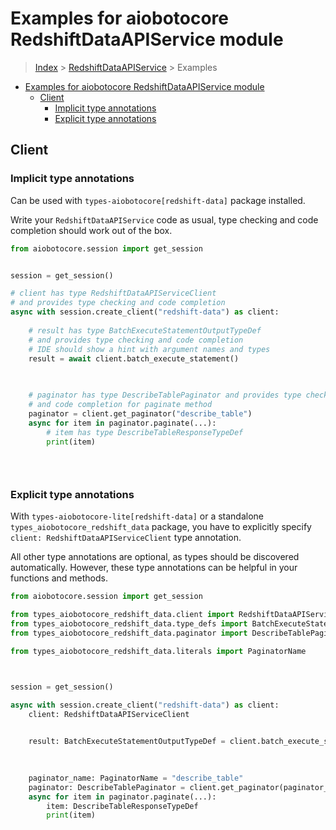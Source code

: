 <a id="examples-for-aiobotocore-redshiftdataapiservice-module"></a>

# Examples for aiobotocore RedshiftDataAPIService module

> [Index](../README.md) > [RedshiftDataAPIService](./README.md) > Examples

- [Examples for aiobotocore RedshiftDataAPIService module](#examples-for-aiobotocore-redshiftdataapiservice-module)
  - [Client](#client)
    - [Implicit type annotations](#implicit-type-annotations)
    - [Explicit type annotations](#explicit-type-annotations)

<a id="client"></a>

## Client

<a id="implicit-type-annotations"></a>

### Implicit type annotations

Can be used with `types-aiobotocore[redshift-data]` package installed.

Write your `RedshiftDataAPIService` code as usual, type checking and code
completion should work out of the box.

```python
from aiobotocore.session import get_session


session = get_session()

# client has type RedshiftDataAPIServiceClient
# and provides type checking and code completion
async with session.create_client("redshift-data") as client:
    
    # result has type BatchExecuteStatementOutputTypeDef
    # and provides type checking and code completion
    # IDE should show a hint with argument names and types
    result = await client.batch_execute_statement()
    

    
    # paginator has type DescribeTablePaginator and provides type checking
    # and code completion for paginate method
    paginator = client.get_paginator("describe_table")
    async for item in paginator.paginate(...):
        # item has type DescribeTableResponseTypeDef
        print(item)
    

    
```

<a id="explicit-type-annotations"></a>

### Explicit type annotations

With `types-aiobotocore-lite[redshift-data]` or a standalone
`types_aiobotocore_redshift_data` package, you have to explicitly specify
`client: RedshiftDataAPIServiceClient` type annotation.

All other type annotations are optional, as types should be discovered
automatically. However, these type annotations can be helpful in your functions
and methods.

```python
from aiobotocore.session import get_session

from types_aiobotocore_redshift_data.client import RedshiftDataAPIServiceClient
from types_aiobotocore_redshift_data.type_defs import BatchExecuteStatementOutputTypeDef
from types_aiobotocore_redshift_data.paginator import DescribeTablePaginator

from types_aiobotocore_redshift_data.literals import PaginatorName



session = get_session()

async with session.create_client("redshift-data") as client:
    client: RedshiftDataAPIServiceClient

    
    result: BatchExecuteStatementOutputTypeDef = client.batch_execute_statement()
    

    
    paginator_name: PaginatorName = "describe_table"
    paginator: DescribeTablePaginator = client.get_paginator(paginator_name)
    async for item in paginator.paginate(...):
        item: DescribeTableResponseTypeDef
        print(item)
    

    
```
